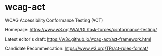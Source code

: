 # wcag-act
WCAG Accessibility Conformance Testing (ACT)

Homepage: https://www.w3.org/WAI/GL/task-forces/conformance-testing/

Latest editor's draft: https://w3c.github.io/wcag-act/act-framework.html

Candidate Recommencation: https://www.w3.org/TR/act-rules-format/

